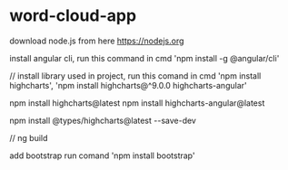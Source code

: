 # word-cloud-app

download node.js from here https://nodejs.org

install angular cli, run this command in cmd 'npm install -g @angular/cli'

// install library used in project, run this comand in cmd 'npm install highcharts', 'npm install highcharts@^9.0.0 highcharts-angular'

npm install highcharts@latest
npm install highcharts-angular@latest

npm install @types/highcharts@latest --save-dev

// ng build

add bootstrap run comand 'npm install bootstrap'
